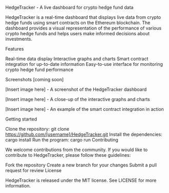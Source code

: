 HedgeTracker - A live dashboard for crypto hedge fund data

HedgeTracker is a real-time dashboard that displays live data from crypto hedge funds using smart contracts on the Ethereum blockchain. The dashboard provides a visual representation of the performance of various crypto hedge funds and helps users make informed decisions about investments.

Features

Real-time data display
Interactive graphs and charts
Smart contract integration for up-to-date information
Easy-to-use interface for monitoring crypto hedge fund performance


Screenshots [coming soon]

[Insert image here] - A screenshot of the HedgeTracker dashboard

[Insert image here] - A close-up of the interactive graphs and charts

[Insert image here] - An example of the smart contract integration in action

Getting started

Clone the repository: git clone https://github.com/[username]/HedgeTracker.git
Install the dependencies: cargo install
Run the program: cargo run
Contributing

We welcome contributions from the community. If you would like to contribute to HedgeTracker, please follow these guidelines:

Fork the repository
Create a new branch for your changes
Submit a pull request for review
License

HedgeTracker is released under the MIT license. See LICENSE for more information.